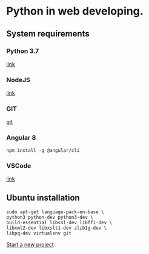 # Python in web developing.

## System requirements

### Python 3.7

[link](https://www.python.org/downloads/release/python-377/)

### NodeJS

[link](https://nodejs.org/uk/)

### GIT

[git](https://git-scm.com/)

### Angular 8

    npm install -g @angular/cli

### VSCode

[link](https://code.visualstudio.com/)


## Ubuntu installation

    sudo apt-get language-pack-en-base \
    python3 python-dev python3-dev \
    build-essential libssl-dev libffi-dev \
    libxml2-dev libxslt1-dev zlib1g-dev \
    libpq-dev virtualenv git


[Start a new project](start.md)




